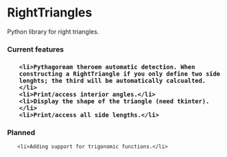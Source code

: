 # RightTriangles
Python library for right triangles.


<h3>Current features<h3/>
  <ul>
  
    <li>Pythagoream theroem automatic detection. When constructing a RightTriangle if you only define two side lenghts; the third will be automatically calcualted.       </li>
    <li>Print/access interior angles.</li>
    <li>Display the shape of the triangle (need tkinter).</li>
    <li>Print/access all side lengths.</li>
  
</ul>

<h3> Planned </h3>

<ul>
  
    <li>Adding support for trigonomic functions.</li>
   
  
</ul>
